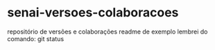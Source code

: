 # senai-versoes-colaboracoes
repositório de versões e colaborações
readme de exemplo
lembrei do comando: git status